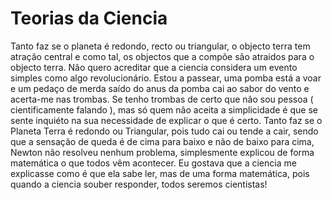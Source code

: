 # Teorias da Ciencia

Tanto faz se o planeta é redondo, recto ou triangular, o objecto terra tem atração central e como tal, os objectos que a
compõe são atraidos para o objecto terra. Não quero acreditar que a ciencia considera um evento simples como algo
revolucionário. Estou a passear, uma pomba está a voar e um pedaço de merda saído do anus da pomba cai ao sabor do vento
e acerta-me nas trombas. Se tenho trombas de certo que não sou pessoa ( cientificamente falando ), mas só quem não
aceita a simplicidade é que se sente inquiéto na sua necessidade de explicar o que é certo. Tanto faz se o Planeta
Terra é redondo ou Triangular, pois tudo cai ou tende a cair, sendo que a sensação de queda é de cima para baixo e não
de baixo para cima, Newton não resolveu nenhum problema, simplesmente explicou de forma matemática o que todos vêm
acontecer. Eu gostava que a ciencia me explicasse como é que ela sabe ler, mas de uma forma matemática, pois quando a
ciencia souber responder, todos seremos cientistas! 
